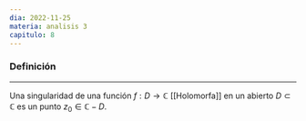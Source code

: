 ```yaml
---
dia: 2022-11-25
materia: analisis 3
capitulo: 8
---
```

### Definición
---
Una singularidad de una función $f : D \to \mathbb{C}$ [[Holomorfa]] en un abierto $D \subset \mathbb{C}$ es un punto $z_0 \in \mathbb{C} - D$.